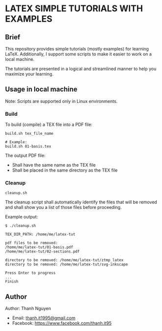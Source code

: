 # LATEX SIMPLE TUTORIALS WITH EXAMPLES

## Brief

This repository provides simple tutorials (mostly examples) for learning LaTeX. Additionally, I support some scripts to make it easier to work on a local machine.

The tutorials are presented in a logical and streamlined manner to help you maximize your learning.

## Usage in local machine

Note: Scripts are supported only in Linux environments.

### Build

To build (compile) a TEX file into a PDF file:

```shell
build.sh tex_file_name

# Example:
build.sh 01-basis.tex
```

The output PDF file:

- Shall have the same name as the TEX file
- Shall be placed in the same directory as the TEX file

### Cleanup

```shell
cleanup.sh
```

The cleanup script shall automatically identify the files that will be removed and shall show you a list of those files before proceeding.

Example output:

```text
$ ./cleanup.sh

TEX_DIR_PATH: /home/me/latex-tut

pdf files to be removed:
/home/me/latex-tut/01-basis.pdf
/home/me/latex-tut/02-sections.pdf

directory to be removed: /home/me/latex-tut/ztmp_latex
directory to be removed: /home/me/latex-tut/svg-inkscape

Press Enter to progress
...
Finish
```

## Author

Author: Thanh Nguyen

- Email: thanh.it1995@gmail.com
- Facebook: <https://www.facebook.com/thanh.it95>
